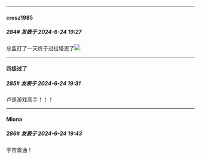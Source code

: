 ﻿
*****

####  crosz1985  
##### 284#       发表于 2024-6-24 19:27

总监打了一天终于过拉塔恩了<img src="https://static.saraba1st.com/image/smiley/face2017/048.png" referrerpolicy="no-referrer">

*****

####  四级过了  
##### 285#       发表于 2024-6-24 19:31

卢是游戏高手！！！


*****

####  Miona  
##### 286#       发表于 2024-6-24 19:43

宇宙首通！

